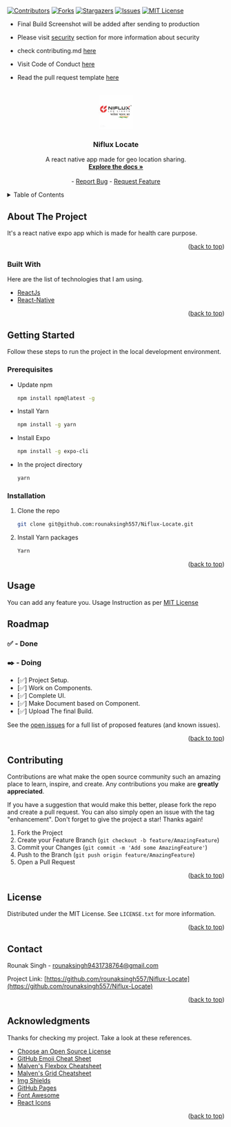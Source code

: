 <div id="top"></div>

<!-- PROJECT SHIELDS -->
<!--
*** I'm using markdown "reference style" links for readability.
*** Reference links are enclosed in brackets [ ] instead of parentheses ( ).
*** See the bottom of this document for the declaration of the reference variables
*** for contributors-url, forks-url, etc. This is an optional, concise syntax you may use.
*** https://www.markdownguide.org/basic-syntax/#reference-style-links
-->

[![Contributors][contributors-shield]][contributors-url]
[![Forks][forks-shield]][forks-url]
[![Stargazers][stars-shield]][stars-url]
[![Issues][issues-shield]][issues-url]
[![MIT License][license-shield]][license-url]

- Final Build Screenshot will be added after sending to production

- Please visit [security](https://github.com/rounaksingh557/Niflux-Locate/security/policy) section for more information about security

- check contributing.md [here](https://github.com/rounaksingh557/Niflux-Locate/blob/master/CONTRIBUTING.md)

- Visit Code of Conduct [here](https://github.com/rounaksingh557/Niflux-Locate/blob/master/CODE_OF_CONDUCT.md)

- Read the pull request template [here](https://github.com/rounaksingh557/Niflux-Locate/blob/master/.github/Pull_request_template.md)

<!-- PROJECT LOGO -->
<br />
<div align="center">
  <a href="https://github.com/rounaksingh557/Niflux-Locate">
    <img src="./assets/Images/Niflux-logo-main.jpg" alt="Logo" width="80" height="80">
  </a>

  <h3 align="center">Niflux Locate</h3>

  <p align="center">
    A react native app made for geo location sharing.
    <br />
    <a href="https://github.com/rounaksingh557/Niflux-Locate#readme"><strong>Explore the docs »</strong></a>
    <br />
    <br />
    -
    <a href="https://github.com/rounaksingh557/Niflux-Locate/issues">Report Bug</a>
    -
    <a href="https://github.com/rounaksingh557/Niflux-Locate/issues">Request Feature</a>
  </p>
</div>

<!-- TABLE OF CONTENTS -->
<details>
  <summary>Table of Contents</summary>
  <ol>
    <li>
      <a href="#about-the-project">About The Project</a>
      <ul>
        <li><a href="#built-with">Built With</a></li>
      </ul>
    </li>
    <li>
      <a href="#getting-started">Getting Started</a>
      <ul>
        <li><a href="#prerequisites">Prerequisites</a></li>
        <li><a href="#installation">Installation</a></li>
      </ul>
    </li>
    <li><a href="#usage">Usage</a></li>
    <li><a href="#roadmap">Roadmap</a></li>
    <li><a href="#contributing">Contributing</a></li>
    <li><a href="#license">License</a></li>
    <li><a href="#contact">Contact</a></li>
    <li><a href="#acknowledgments">Acknowledgments</a></li>
  </ol>
</details>

<!-- ABOUT THE PROJECT -->

## About The Project

It's a react native expo app which is made for health care purpose.

<p align="right">(<a href="#top">back to top</a>)</p>

### Built With

Here are the list of technologies that I am using.

- [ReactJs](https://reactjs.org/)
- [React-Native](https://reactnative.dev/)

<p align="right">(<a href="#top">back to top</a>)</p>

<!-- GETTING STARTED -->

## Getting Started

Follow these steps to run the project in the local development environment.

### Prerequisites

- Update npm

  ```sh
  npm install npm@latest -g
  ```

- Install Yarn
  ```sh
  npm install -g yarn
  ```
- Install Expo
  ```sh
  npm install -g expo-cli
  ```
- In the project directory
  ```sh
  yarn
  ```

### Installation

1. Clone the repo
   ```sh
   git clone git@github.com:rounaksingh557/Niflux-Locate.git
   ```
1. Install Yarn packages
   ```sh
   Yarn
   ```

<p align="right">(<a href="#top">back to top</a>)</p>

<!-- USAGE EXAMPLES -->

## Usage

You can add any feature you. Usage Instruction as per [MIT License](https://github.com/rounaksingh557/Niflux-Locate/blob/master/LICENSE.txt)

<!-- ROADMAP -->

## Roadmap

### ✅ - Done

### ✒️ - Doing

- [✅] Project Setup.
- [✅] Work on Components.
- [✅] Complete UI.
- [✅] Make Document based on Component.
- [✅] Upload The final Build.

See the [open issues](https://github.com/rounaksingh557/Niflux-Locate/issues) for a full list of proposed features (and known issues).

<p align="right">(<a href="#top">back to top</a>)</p>

<!-- CONTRIBUTING -->

## Contributing

Contributions are what make the open source community such an amazing place to learn, inspire, and create. Any contributions you make are **greatly appreciated**.

If you have a suggestion that would make this better, please fork the repo and create a pull request. You can also simply open an issue with the tag "enhancement".
Don't forget to give the project a star! Thanks again!

1. Fork the Project
2. Create your Feature Branch (`git checkout -b feature/AmazingFeature`)
3. Commit your Changes (`git commit -m 'Add some AmazingFeature'`)
4. Push to the Branch (`git push origin feature/AmazingFeature`)
5. Open a Pull Request

<p align="right">(<a href="#top">back to top</a>)</p>

<!-- LICENSE -->

## License

Distributed under the MIT License. See `LICENSE.txt` for more information.

<p align="right">(<a href="#top">back to top</a>)</p>

<!-- CONTACT -->

## Contact

Rounak Singh - rounaksingh9431738764@gmail.com

Project Link: [https://github.com/rounaksingh557/Niflux-Locate](https://github.com/rounaksingh557/Niflux-Locate)

<p align="right">(<a href="#top">back to top</a>)</p>

<!-- ACKNOWLEDGMENTS -->

## Acknowledgments

Thanks for checking my project. Take a look at these references.

- [Choose an Open Source License](https://choosealicense.com)
- [GitHub Emoji Cheat Sheet](https://www.webpagefx.com/tools/emoji-cheat-sheet)
- [Malven's Flexbox Cheatsheet](https://flexbox.malven.co/)
- [Malven's Grid Cheatsheet](https://grid.malven.co/)
- [Img Shields](https://shields.io)
- [GitHub Pages](https://pages.github.com)
- [Font Awesome](https://fontawesome.com)
- [React Icons](https://react-icons.github.io/react-icons/search)

<p align="right">(<a href="#top">back to top</a>)</p>

<!-- MARKDOWN LINKS & IMAGES -->
<!-- https://www.markdownguide.org/basic-syntax/#reference-style-links -->

[contributors-shield]: https://img.shields.io/github/contributors/rounaksingh557/Niflux-Locate.svg?style=for-the-badge
[contributors-url]: https://github.com/rounaksingh557/Niflux-Locate/graphs/contributors
[forks-shield]: https://img.shields.io/github/forks/rounaksingh557/Niflux-Locate.svg?style=for-the-badge
[forks-url]: https://github.com/rounaksingh557/Niflux-Locate/network/members
[stars-shield]: https://img.shields.io/github/stars/rounaksingh557/Niflux-Locate.svg?style=for-the-badge
[stars-url]: https://github.com/rounaksingh557/Niflux-Locate/stargazers
[issues-shield]: https://img.shields.io/github/issues/rounaksingh557/Niflux-Locate.svg?style=for-the-badge
[issues-url]: https://github.com/rounaksingh557/Niflux-Locate/issues
[license-shield]: https://img.shields.io/github/license/rounaksingh557/Niflux-Locate.svg?style=for-the-badge
[license-url]: https://github.com/rounaksingh557/Niflux-Locate/blob/master/LICENSE.txt
